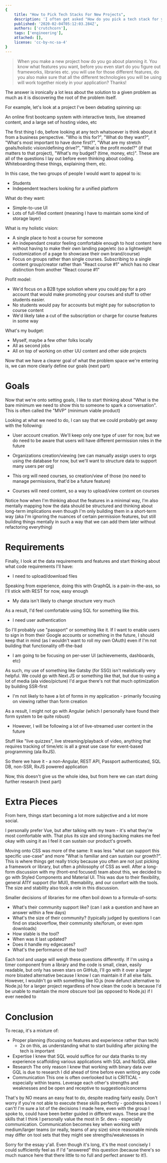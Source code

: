 ```yaml
---
{
	title: "How to Pick Tech Stacks For New Projects",
	description: 'I often get asked "How do you pick a tech stack for your projects?". This article answers that by outlining what questions you should be asking early on',
	published: '2020-02-04T05:12:03.284Z',
	authors: ['crutchcorn'],
	tags: ['engineering'],
	attached: [],
	license: 'cc-by-nc-sa-4'
}
---
```


> When you make a new project how do you go about planning it. You know what features you want, before you even start do you figure out frameworks, libraries etc. you will use for those different features, do you also make sure that all the different technologies you will be using will work together nicely in your application? Thanks!

The answer is ironically a lot less about the solution to a given problem as much as it is discovering the root of the problem itself.

For example, let's look at a project I've been debating spinning up:

An online first bootcamp system with interactive tests, live streamed content, and a large set of hosting video, etc

The first thing I do, before looking at any tech whatsoever is think about it from a business perspective. "Who is this for?", "What do they want?", "What's most important to have done first?", "What are my stretch goals/holistic vision/defining drive?", "What is the profit model?" (if that matters to that project), "What's my budget? (time, money, etc)". These are all of the questions I lay out before even thinking about coding. Whiteboarding these things, explaining them, etc.

In this case, the two groups of people I would want to appeal to is:

- Students
- Independent teachers looking for a unified platform

What do they want:

- Simple-to-use UI
- Lots of full-filled content (meaning I have to maintain some kind of storage layer)

What is my holistic vision:

- A single place to host a course for someone
- An independant creator feeling comfortable enough to host content here without having to make their own landing page/etc (so a lightweight customization of a page to showcase their own brand/course)
- Focus on groups rather than single courses. Subscribing to a single content group/creator rather than "React course #1" which has no clear distinction from another "React course #1"

Profit model:

- We'd focus on a B2B type solution where you could pay for a pro account that would make promoting your courses and stuff to other students easier.
- No students would pay for accounts but might pay for subscription to course content
- We'd likely take a cut of the subscription or charge for course features in some way

What's my budget:

- Myself, maybe a few other folks locally
- All as second jobs
- All on top of working on other UU content and other side projects

Now that we have a clearer goal of what the problem space we're entering is, we can more clearly define our goals (next part)

# Goals

Now that we're onto setting goals, I like to start thinking about "What is the bare minimum we need to show this to someone to spark a conversation". This is often called the "MVP" (minimum viable product)

Looking at what we need to do, I can say that we could probably get away with the following:

- User account creation. We'll keep only one type of user for now, but we do need to be aware that users will have different permission roles in the future

- Organizations creation/viewing (we can manually assign users to orgs using the database for now, but we'll want to structure data to support many users per org)

- This org will need courses, so creation/view of those (no need to manage permissions, that'd be a future feature)

- Courses will need content, so a way to upload/view content on courses

Notice how when I'm thinking about the features in a minimal way, I'm also mentally mapping how the data should be structured and thinking about long-term implications even though I'm only building them in a short-term way (aka I'm ignoring the nuances of certain permission features, but still building things mentally in such a way that we can add them later without refactoring everything)

# Requirements

Finally, I look at the data requirements and features and start thinking about what code requirements I'll have:

- I need to upload/download files

Speaking from experience, doing this with GraphQL is a pain-in-the-ass, so I'll stick with REST for now, easy enough

- My data isn't likely to change structure very much

As a result, I'd feel comfortable using SQL for something like this.

- I need user authentication

So I'll probably use "passport" or something like it. If I want to enable users to sign in from their Google accounts or something in the future, I should keep that in mind (as I wouldn't want to roll my own OAuth) even if I'm not building that functionality off-the-bad

- I am going to be focusing on per-user UI (achievements, dashboards, etc)

As such, my use of something like Gatsby (for SSG) isn't realistically very helpful. We could go with Next.JS or something like that, but due to using a lot of media (ala video/picture) I'd argue there's not that much optimization by building SSR-first

- I'm not likely to have a lot of forms in my application - primarily focusing on viewing rather than form creation

As a result, I might not go with Angular (which I personally have found their form system to be quite robust)

- However, I will be following a lot of live-streamed user content in the future

Stuff like "live quizzes", live streaming/playback of video, anything that requires tracking of time/etc is all a great use case for event-based programming (ala RxJS).

So there we have it - a non-Angular, REST API, Passport authenticated, SQL DB, non-SSR, RxJS powered application

Now, this doesn't give us the whole idea, but from here we can start doing further research (next part)

# Extra Pieces

From here, things start becoming a lot more subjective and a lot more social.

I personally prefer Vue, but after talking with my team - it's what they're most comfortable with. That plus its size and strong backing makes me feel okay with using it as I feel it can sustain our product's growth.

Moving onto CSS was more of the same: It was less "what can support this specific use-case" and more "What is familiar and can sustain our growth?". This is where things get really tricky because you often are not just picking a framework or library, but often a philosophy of CSS as well. After a long-form discussion with my (front-end focused) team about this, we decided to go with Styled Components and Material UI. This was due to their flexibility, general A11Y support (for MUI), themability, and our comfort with the tools. The size and stability also took a role in this discussion.

Smaller decisions of libraries for me often boil down to a formula-of-sorts:

- What's their community support like? (can I ask a question and have an answer within a few days)
- What's the size of their community? (typically judged by questions I can find on stackoverflow, their community site/forum, or even npm downloads)
- How stable is the tool?
- When was it last updated?
- Does it handle my edgecases?
- What's the performance of the tool?

Each tool and usage will weigh these questions differently. If I'm using a timer component from a library and the code is small, clean, easily readable, but only has seven stars on GitHub, I'll go with it over a larger more bloated alternative because I know I can maintain it if all else fails. However, I wouldn't go with something like IO.js (now defunct alternative to Node.js) for a larger project regardless of how clean the code is because I'd be unable to maintain the more obscure tool (as opposed to Node.js) if I ever needed to

# Conclusion

To recap, it's a mixture of:
- Proper planning (focusing on features and experience rather than tech)
    - 2x on this, as understanding what to start building after picking the tech is important
- Expertise
    I knew that SQL would suffice for our data thanks to my experience scaffolding various applications with SQL and NoSQL alike
- Research
    The only reason I knew that working with binary data over GQL is due to research I did ahead of time before even writing any code
- Communication
    This one is often overlooked but is CRITICAL - especially within teams. Leverage each other's strengths and weaknesses and be open and receptive to suggestions/concerns

That's by NO means an easy feat to do, despite reading fairly easily. Don't worry if you're not able to execute these skills perfectly - goodness knows I can't! I'm sure a lot of the decisions I made here, even with the group I spoke to, could have been better guided in different ways. These are the skills that I think I personally value the most in Sr. devs - especially communication. Communication becomes key when working with medium/larger teams (or really, teams of any size) since reasonable minds may differ on tool sets that they might see strengths/weaknesses in

Sorry for the essay y'all. Even though it's long, it's the most concisely I could sufficiently feel as if I'd "answered" this question (because there's so much nuance here that there little to no full and perfect answer to it!).

